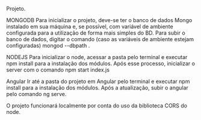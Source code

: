 Projeto.


MONGODB
Para inicializar o projeto, deve-se ter o banco de dados Mongo instalado em sua máquina e, se possível, com variável de ambiente configurada para a utilização de forma mais simples do BD. Para subir o banco de dados, digitar o comando (caso as variáveis de ambiente estejam configuradas) mongod --dbpath <diretorio-db-do-presente-projeto> .
  
NODEJS
Para inicializar o node, acessar a pasta pelo terminal e executar npm install para a instalação dos módulos. Após esse processo, inicializar o server com o comando npm start index.js

Angular
Ir até a pasta do projeto em Angular pelo terminal e executar npm install para a instalação dos módulos. Após a atualização, subir o angular pelo comando ng serve.


O projeto funcionará localmente por conta do uso da biblioteca CORS do node.
